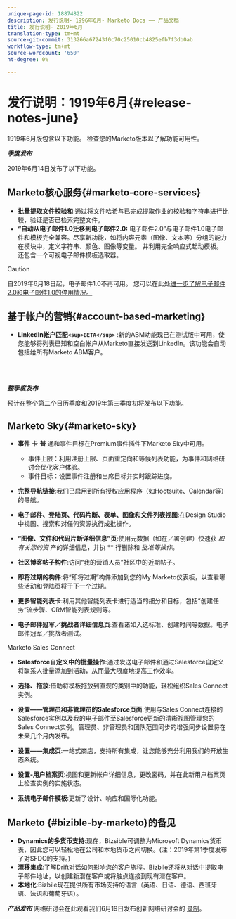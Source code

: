 ```yaml
---
unique-page-id: 18874822
description: 发行说明- 1996年6月- Marketo Docs —— 产品文档
title: 发行说明- 2019年6月
translation-type: tm+mt
source-git-commit: 313266a67243f0c70c25010cb4825efb7f3db0ab
workflow-type: tm+mt
source-wordcount: '650'
ht-degree: 0%

---
```



# 发行说明：1919年6月{#release-notes-june}

1919年6月版包含以下功能。 检查您的Marketo版本以了解功能可用性。

***季度发布***

2019年6月14日发布了以下功能。

## Marketo核心服务{#marketo-core-services}

* **批量提取文件校验和**:通过将文件哈希与已完成提取作业的校验和字符串进行比较，验证是否已检索完整文件。
* **“自动从电子邮件1.0迁移到电子邮件2.0:** 电子邮件2.0”与电子邮件1.0电子邮件和模板完全兼容。尽享新功能，如将内容元素（图像、文本等）分组的能力 在模块中，定义字符串、颜色、图像等变量。 并利用完全响应式起动模板。 还包含一个可视电子邮件模板选取器。

>[!CAUTION]
>
>自2019年6月18日起，电子邮件1.0不再可用。 您可以在此处[进一步了解电子邮件2.0和电子邮件1.0的停用情况。](http://nation.marketo.com/docs/DOC-7038)

## 基于帐户的营销{#account-based-marketing}

* **LinkedIn帐户匹配`<sup>BETA</sup>`** :新的ABM功能现已在测试版中可用，使您能够将列表已知和空白帐户从Marketo直接发送到LinkedIn。该功能会自动包括给所有Marketo ABM客户。

<br> 

***整季度发布***

预计在整个第二个日历季度和2019年第三季度初将发布以下功能。

## Marketo Sky{#marketo-sky}

* **事件** 卡 **普** 通和事件目标在Premium事件插件下Marketo Sky中可用。

   * 事件上限：利用注册上限、页面重定向和等候列表功能，为事件和网络研讨会优化客户体验。
   * 事件目标：设置事件注册和出席目标并实时跟踪进度。

* **完整导航链接**:我们已启用到所有授权应用程序（如Hootsuite、Calendar等）的导航。
* **电子邮件、登陆页、代码片断、表单、图像和文件列表视图**:在Design Studio中视图、搜索和对任何资源执行成批操作。
* **“图像、文件和代码片断详细信息”页**:使用元数据（如在／署创建）快速获 *取有关您的资* 产的详细信息，并执 ** 行删除和 *批准等操作*。
* **社区博客帖子构件**:访问“我的营销人员”社区中的近期帖子。
* **即将过期的构件**:将“即将过期”构件添加到您的My Marketo仪表板，以查看哪些活动和登陆页将于下一个过期。
* **更多智能列表卡**:利用其他智能列表卡进行适当的细分和目标，包括“创建任务”流步骤、CRM智能列表规则等。
* **电子邮件冠军／挑战者详细信息页**:查看诸如入选标准、创建时间等数据。电子邮件冠军／挑战者测试。

Marketo Sales Connect

* **Salesforce自定义中的批量操作**:通过发送电子邮件和通过Salesforce自定义将联系人批量添加到活动，从而最大限度地提高工作效率。
* **选择、拖放**:借助将模板拖放到直观的类别中的功能，轻松组织Sales Connect实例。
* **设置——管理员和非管理员的Salesforce页面**:使用与Sales Connect连接的Salesforce实例以及我的电子邮件至Salesforce更新的清晰视图管理您的Sales Connect实例。管理员、非管理员和团队范围同步的增强同步设置将在未来几个月内发布。
* **设置——集成页**:一站式商店，支持所有集成，让您能够充分利用我们的开放生态系统。
* **设置-用户档案页**:视图和更新帐户详细信息，更改密码，并在此新用户档案页上检查实例的实施状态。

* **系统电子邮件模板**:更新了设计、响应和国际化功能。

## Marketo {#bizible-by-marketo}的备见

* **Dynamics的多货币支持**:现在，Bizsible可调整为Microsoft Dynamics货币表，因此您可以轻松地在公司和本地货币之间切换。(注：2019年第1季度发布了对SFDC的支持。)
* **漂移集成**:了解Drift对话如何影响您的客户旅程。Bizbile还将从对话中提取电子邮件地址，以创建新潜在客户或将触点连接到现有潜在客户。
* **本地化**:Bizbile现在提供所有市场支持的语言（英语、日语、德语、西班牙语、法语和葡萄牙语）。

***产品发布*** 网络研讨会在此观看我们6月19日发布创新网络研讨会的 [录制](https://engage.marketo.com/Marketo-June-Product-Release-2019-On-Demand.html)。
